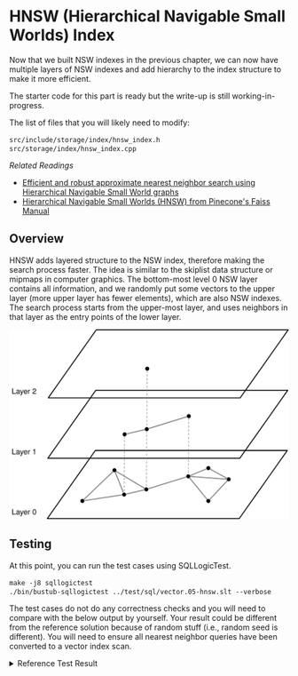 # HNSW (Hierarchical Navigable Small Worlds) Index

Now that we built NSW indexes in the previous chapter, we can now have multiple layers of NSW indexes and add hierarchy to the index structure to make it more efficient.

The starter code for this part is ready but the write-up is still working-in-progress.

The list of files that you will likely need to modify:

```
src/include/storage/index/hnsw_index.h
src/storage/index/hnsw_index.cpp
```

*Related Readings*

* [Efficient and robust approximate nearest neighbor search using Hierarchical Navigable Small World graphs](https://arxiv.org/abs/1603.09320)
* [Hierarchical Navigable Small Worlds (HNSW) from Pinecone's Faiss Manual](https://www.pinecone.io/learn/series/faiss/hnsw/)

## Overview

HNSW adds layered structure to the NSW index, therefore making the search process faster. The idea is similar to the skiplist data structure or mipmaps in computer graphics. The bottom-most level 0 NSW layer contains all information, and we randomly put some vectors to the upper layer (more upper layer has fewer elements), which are also NSW indexes. The search process starts from the upper-most layer, and uses neighbors in that layer as the entry points of the lower layer.

![](./vector-db/06-hnsw-architecture.svg)

## Testing

At this point, you can run the test cases using SQLLogicTest.

```
make -j8 sqllogictest
./bin/bustub-sqllogictest ../test/sql/vector.05-hnsw.slt --verbose
```

The test cases do not do any correctness checks and you will need to compare with the below output by yourself. Your result could be different from the reference solution because of random stuff (i.e., random seed is different). You will need to ensure all nearest neighbor queries have been converted to a vector index scan.

<details>

<summary>Reference Test Result</summary>

```
{{#include vector.05-hnsw.slt.2.ref}}
```

</details>
